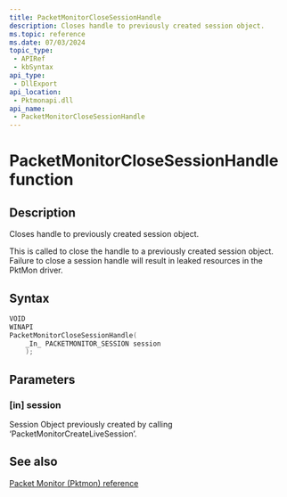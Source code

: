 ```yaml
---
title: PacketMonitorCloseSessionHandle
description: Closes handle to previously created session object.
ms.topic: reference
ms.date: 07/03/2024
topic_type:
 - APIRef
 - kbSyntax
api_type:
 - DllExport
api_location:
 - Pktmonapi.dll
api_name:
 - PacketMonitorCloseSessionHandle
---
```


# PacketMonitorCloseSessionHandle function

## Description

Closes handle to previously created session object.

This is called to close the handle to a previously created session object. Failure to close a session handle will result in leaked resources in the PktMon driver.

## Syntax

```cpp
VOID
WINAPI
PacketMonitorCloseSessionHandle(
    _In_ PACKETMONITOR_SESSION session
    );
```

## Parameters

### [in] session

Session Object previously created by calling ‘PacketMonitorCreateLiveSession’.

## See also

[Packet Monitor (Pktmon) reference](../pktmon-reference.md)
